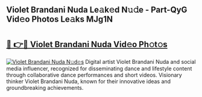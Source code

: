 ## Violet Brandani Nuda Le𝚊k𝚎d N𝚞𝚍e - Part-QyG Vid𝚎o Photos Le𝚊ks MJg1N

# <h2><a href="http://fbbjssp.evod.top/?m=Violet+Brandani+Nuda">🔗 👉🔴 Violet Brandani Nuda Vid𝚎o Ph𝚘t𝚘s</a></h2>

[![Violet Brandani Nuda N𝚞d𝚎s](https://i.imgur.com/8V9OHl7.gif)](http://fbbjssp.evod.top/?m=Violet+Brandani+Nuda)
Digital artist Violet Brandani Nuda and social media influencer, recognized for disseminating dance and lifestyle content through collaborative dance performances and short videos. Visionary thinker Violet Brandani Nuda, known for their innovative ideas and groundbreaking achievements. 
